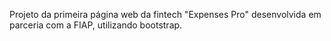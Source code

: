 Projeto da primeira página web da fintech "Expenses Pro" desenvolvida em parceria com a FIAP, utilizando bootstrap. 
